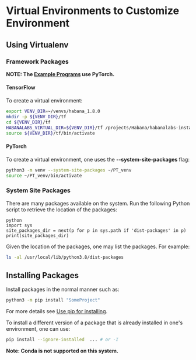 # Virtual Environments to Customize Environment

## Using Virtualenv

### Framework Packages

**NOTE: The [Example Programs](Example-Programs.md) use PyTorch.**

#### TensorFlow

To create a virtual environment:

```bash
export VENV_DIR=~/venvs/habana_1.8.0
mkdir -p ${VENV_DIR}/tf
cd ${VENV_DIR}/tf
HABANALABS_VIRTUAL_DIR=${VENV_DIR}/tf /projects/Habana/habanalabs-installer-1.8.0.sh install --type tf --venv
source ${VENV_DIR}/tf/bin/activate
```

#### PyTorch

To create a virtual environment, one uses the **--system-site-packages** flag:

```bash
python3 -m venv --system-site-packages ~/PT_venv
source ~/PT_venv/bin/activate
```

### System Site Packages

There are many packages available on the system.
Run the following Python script to retrieve the
location of the packages:

```console
python
import sys
site_packages_dir = next(p for p in sys.path if 'dist-packages' in p)
print(site_packages_dir)
```

Given the location of the packages, one may list the packages.
For example:

```bash
ls -al /usr/local/lib/python3.8/dist-packages
```

## Installing Packages

Install packages in the normal manner such as:

```bash
python3 -m pip install "SomeProject"
```

For more details see [Use pip for installing](https://packaging.python.org/en/latest/tutorials/installing-packages/#use-pip-for-installing).

To install a different version of a package that is already installed in one's environment, one can use:

```bash
pip install --ignore-installed  ... # or -I
```

**Note: Conda is not supported on this system.**
